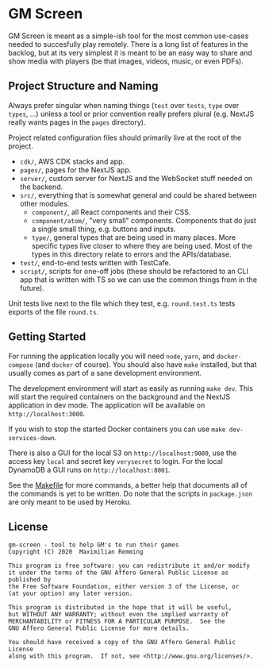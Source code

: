 # GM Screen

GM Screen is meant as a simple-ish tool for the most common use-cases needed to succesfully play remotely. There is a long list of features in the backlog, but at its very simplest it is meant to be an easy way to share and show media with players (be that images, videos, music, or even PDFs).

## Project Structure and Naming

Always prefer singular when naming things (`test` over `tests`, `type` over `types`, ...) unless a tool or prior convention really prefers plural (e.g. NextJS really wants pages in the `pages` directory).

Project related configuration files should primarily live at the root of the project.

- `cdk/`, AWS CDK stacks and app.
- `pages/`, pages for the NextJS app.
- `server/`, custom server for NextJS and the WebSocket stuff needed on the backend.
- `src/`, everything that is somewhat general and could be shared between other modules.
  - `component/`, all React components and their CSS.
  - `component/atom/`, "very small" components. Components that do just a single small thing, e.g. buttons and inputs.
  - `type/`, general types that are being used in many places. More specific types live closer to where they are being used. Most of the types in this directory relate to errors and the APIs/database.
- `test/`, end-to-end tests written with TestCafe.
- `script/`, scripts for one-off jobs (these should be refactored to an CLI app that is written with TS so we can use the common things from in the future).

Unit tests live next to the file which they test, e.g. `round.test.ts` tests exports of the file `round.ts`.

## Getting Started

For running the application locally you will need `node`, `yarn`, and `docker-compose` (and `docker` of course). You should also have `make` installed, but that usually comes as part of a sane development environment.

The development environment will start as easily as running `make dev`. This will start the required containers on the background and the NextJS application in dev mode. The application will be available on `http://localhost:3000`.

If you wish to stop the started Docker containers you can use `make dev-services-down`.

There is also a GUI for the local S3 on `http://localhost:9000`, use the access key `local` and secret key `verysecret` to login. For the local DynamoDB a GUI runs on `http://localhost:8001`.

See the [Makefile](./Makefile) for more commands, a better help that documents all of the commands is yet to be written. Do note that the scripts in `package.json` are only meant to be used by Heroku.

## License

```
gm-screen - tool to help GM's to run their games
Copyright (C) 2020  Maximilian Remming

This program is free software: you can redistribute it and/or modify
it under the terms of the GNU Affero General Public License as published by
the Free Software Foundation, either version 3 of the License, or
(at your option) any later version.

This program is distributed in the hope that it will be useful,
but WITHOUT ANY WARRANTY; without even the implied warranty of
MERCHANTABILITY or FITNESS FOR A PARTICULAR PURPOSE.  See the
GNU Affero General Public License for more details.

You should have received a copy of the GNU Affero General Public License
along with this program.  If not, see <http://www.gnu.org/licenses/>.
```
